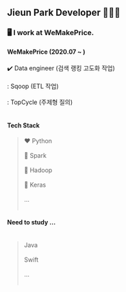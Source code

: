 ## Jieun Park Developer 👩🏻‍💻
<!--
**zeun0725/zeun0725** is a ✨ _special_ ✨ repository because its `README.md` (this file) appears on your GitHub profile.

Here are some ideas to get you started:

- 🔭 I’m currently working on ...
- 🌱 I’m currently learning ...
- 👯 I’m looking to collaborate on ...
- 🤔 I’m looking for help with ...
- 💬 Ask me about ...
- 📫 How to reach me: ...
- 😄 Pronouns: ...💻💻
- ⚡ Fun fact: ...
-->

### 🖥 I work at WeMakePrice. 
#### WeMakePrice (2020.07 ~ )
✔️ Data engineer (검색 랭킹 고도화 작업)<br/><br/>
  : Sqoop (ETL 작업) <br/><br/>
  : TopCycle (주제형 질의) <br/><br/>
 
#### Tech Stack
> ❤️ Python<br/><br/>
> 🧡 Spark<br/><br/>
> 💛 Hadoop<br/><br/>
> 💚 Keras<br/><br/>
> ...<br/><br/>

#### Need to study ...<br/><br/>
> Java<br/><br/>
> Swift<br/><br/>
> ...<br/><br/>
